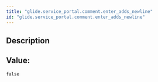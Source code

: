 ```yaml
---
title: "glide.service_portal.comment.enter_adds_newline"
id: "glide.service_portal.comment.enter_adds_newline"
---
```

## Description



## Value: 
```
false
```
